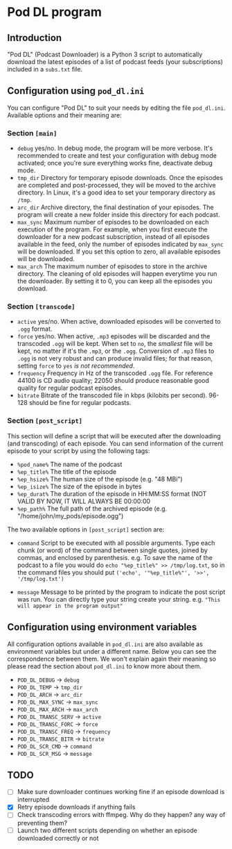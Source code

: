 # Pod DL program #

## Introduction ##

"Pod DL" (Podcast Downloader) is a Python 3 script to automatically download the latest episodes of a list of podcast
feeds (your subscriptions) included in a `subs.txt` file.


## Configuration using `pod_dl.ini` ##

You can configure "Pod DL" to suit your needs by editing the file `pod_dl.ini`. Available options and their meaning are:


### Section `[main]` ###
    
  * `debug` yes/no. In debug mode, the program will be more verbose. It's recommended to create and test your
               configuration with debug mode activated; once you're sure everything works fine, deactivate debug mode. 
  * `tmp_dir` Directory for temporary episode downloads. Once the episodes are completed and post-processed, they
                 will be moved to the archive directory. In Linux, it's a good idea to set your temporary directory as
                 `/tmp`.
  * `arc_dir` Archive directory, the final destination of your episodes. The program will create a new folder inside
               this directory for each podcast.
  * `max_sync` Maximum number of episodes to be downloaded on each execution of the program. For example, when you
                first execute the downloader for a new podcast subscription, instead of all episodes available in the
                feed, only the number of episodes indicated by `max_sync` will be downloaded. If you set this option to
                zero, all available episodes will be downloaded.
  * `max_arch` The maximum number of episodes to store in the archive directory. The cleaning of old episodes will
                happen everytime you run the downloader. By setting it to 0, you can keep all the episodes you download.


### Section `[transcode]` ###

  * `active` yes/no. When active, downloaded episodes will be converted to `.ogg` format.
  * `force` yes/no. When active, `.mp3` episodes will be discarded and the transcoded `.ogg` will be kept. When set
             to `no`, the *smallest* file will be kept, no matter if it's the `.mp3`, or the `.ogg`. Conversion of
             `.mp3` files to `.ogg` is not very robust and can produce invalid files; for that reason, setting `force`
             to `yes` *is not recommended*. 
  * `frequency` Frequency in Hz of the transcoded `.ogg` file. For reference 44100 is CD audio quality; 22050 should
                 produce reasonable good quality for regular podcast episodes.
  * `bitrate` Bitrate of the transcoded file in kbps (kilobits per second). 96-128 should be fine for regular
               podcasts.


### Section `[post_script]` ###

This section will define a script that will be executed after the downloading (and transcoding) of each episode. You can
send information of the current episode to your script by using the following tags:
     
  * `%pod_name%` The name of the podcast
  * `%ep_title%` The title of the episode
  * `%ep_hsize%` The human size of the episode (e.g. "48 MBi")
  * `%ep_isize%` The size of the episode in bytes
  * `%ep_durat%` The duration of the episode in HH:MM:SS format (NOT VALID BY NOW, IT WILL ALWAYS BE 00:00:00
  * `%ep_path%` The full path of the archived episode (e.g. "/home/john/my_pods/episode.ogg")

The two available options in `[post_script]` section are:

  * `command` Script to be executed with all possible arguments. Type each chunk (or word) of the command between
                single quotes, joined by commas, and enclosed by parenthesis. e.g. To save the name of the podcast to a
                file you would do `echo "%ep_title%" >> /tmp/log.txt`, so in the command files you should put `('echo',
                '"%ep_title%"', '>>', '/tmp/log.txt')`

  * `message` Message to be printed by the program to indicate the post script was run. You can directly type your
              string create your string. e.g. `"This will appear in the program output"`


## Configuration using environment variables ##

All configuration options available in `pod_dl.ini` are also available as environment variables but under a different
name. Below you can see the correspondence between them. We won't explain again their meaning so please read the section
about `pod_dl.ini` to know more about them.

  * `POD_DL_DEBUG` → `debug`
  * `POD_DL_TEMP` → `tmp_dir`
  * `POD_DL_ARCH` → `arc_dir`
  * `POD_DL_MAX_SYNC` → `max_sync`
  * `POD_DL_MAX_ARCH` → `max_arch`
  * `POD_DL_TRANSC_SERV` → `active`
  * `POD_DL_TRANSC_FORC` → `force`
  * `POD_DL_TRANSC_FREQ` → `frequency`
  * `POD_DL_TRANSC_BITR` → `bitrate`
  * `POD_DL_SCR_CMD` → `command`
  * `POD_DL_SCR_MSG` → `message`


## TODO ##

  * [ ] Make sure downloader continues working fine if an episode download is interrupted
  * [x] Retry episode downloads if anything fails
  * [ ] Check transcoding errors with ffmpeg. Why do they happen? any way of preventing them?
  * [ ] Launch two different scripts depending on whether an episode downloaded correctly or not
